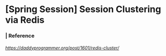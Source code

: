 # [Spring Session] Session Clustering via Redis



### | Reference

###### https://daddyprogrammer.org/post/1601/redis-cluster/